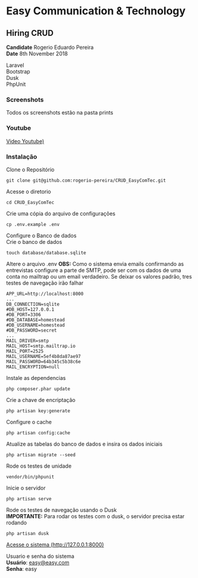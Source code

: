 # Easy Communication & Technology
## Hiring CRUD
**Candidate** Rogerio Eduardo Pereira  
**Date** 8th November 2018  

Laravel  
Bootstrap  
Dusk  
PhpUnit  

### Screenshots
Todos os screenshots estão na pasta prints

### Youtube
[Video Youtube)](https://www.youtube.com/watch?v=3t-bb7y6eTQ)

### Instalação
Clone o Repositório
```
git clone git@github.com:rogerio-pereira/CRUD_EasyComTec.git
```

Acesse o diretorio
```
cd CRUD_EasyComTec
```

Crie uma cópia do arquivo de configurações
```
cp .env.example .env
```

Configure o Banco de dados  
Crie o banco de dados
```
touch database/database.sqlite
```
Altere o arquivo .env
**OBS:** Como o sistema envia emails confirmando as entrevistas configure a parte de SMTP, pode ser com os dados de uma conta no mailtrap ou um email verdadeiro. Se deixar os valores padrão, tres testes de navegação irão falhar
```
APP_URL=http://localhost:8000
...
DB_CONNECTION=sqlite
#DB_HOST=127.0.0.1
#DB_PORT=3306
#DB_DATABASE=homestead
#DB_USERNAME=homestead
#DB_PASSWORD=secret
...
MAIL_DRIVER=smtp
MAIL_HOST=smtp.mailtrap.io
MAIL_PORT=2525
MAIL_USERNAME=5ef4b8da87ae97
MAIL_PASSWORD=64b345c5b38c6e
MAIL_ENCRYPTION=null
```

Instale as dependencias
```
php composer.phar update
```

Crie a chave de encriptação
```
php artisan key:generate
```

Configure o cache
```
php artisan config:cache
```

Atualize as tabelas do banco de dados e insira os dados iniciais
```
php artisan migrate --seed
```

Rode os testes de unidade
```
vendor/bin/phpunit
```

Inicie o servidor
```
php artisan serve
```

Rode os testes de navegação usando o Dusk  
**IMPORTANTE:** Para rodar os testes com o dusk, o servidor precisa estar rodando
```
php artisan dusk
```

[Acesse o sistema (http://127.0.0.1:8000)](http://127.0.0.1:8000)

Usuario e senha do sistema  
**Usuário**: easy@easy.com  
**Senha**: easy
